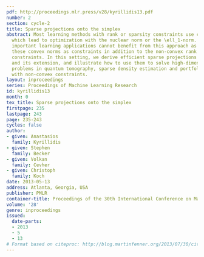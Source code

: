 ```yaml
---
pdf: http://proceedings.mlr.press/v28/kyrillidis13.pdf
number: 2
section: cycle-2
title: Sparse projections onto the simplex
abstract: Most learning methods with rank or sparsity constraints use convex relaxations,
  which lead to optimization with the nuclear norm or the \ell_1-norm. However, several
  important learning applications cannot benefit from this approach as they feature
  these convex norms as constraints in addition to the non-convex rank and sparsity
  constraints. In this setting, we derive efficient sparse projections onto the simplex
  and its extension, and illustrate how to use them to solve high-dimensional learning
  problems in quantum tomography, sparse density estimation and portfolio selection
  with non-convex constraints.
layout: inproceedings
series: Proceedings of Machine Learning Research
id: kyrillidis13
month: 0
tex_title: Sparse projections onto the simplex
firstpage: 235
lastpage: 243
page: 235-243
cycles: false
author:
- given: Anastasios
  family: Kyrillidis
- given: Stephen
  family: Becker
- given: Volkan
  family: Cevher
- given: Christoph
  family: Koch
date: 2013-05-13
address: Atlanta, Georgia, USA
publisher: PMLR
container-title: Proceedings of the 30th International Conference on Machine Learning
volume: '28'
genre: inproceedings
issued:
  date-parts:
  - 2013
  - 5
  - 13
# Format based on citeproc: http://blog.martinfenner.org/2013/07/30/citeproc-yaml-for-bibliographies/
---
```

